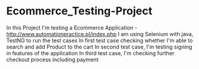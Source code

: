 # Ecommerce_Testing-Project
In this Project I'm testing a Ecommerce Application -  http://www.automationpractice.pl/index.php
I am using Selenium with java, TestNG to run the test cases
In first test case checking whether I'm able to search and add Product to the cart
In second test case, I'm testing signing in features of the application
In third test case, I'm checking further checkout process including payment
